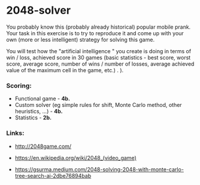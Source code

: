 # 2048-solver
You probably know this (probably already historical) popular mobile prank. Your task in this exercise is to try to reproduce it and come up with your own (more or less intelligent) strategy for solving this game.

You will test how the "artificial intelligence
" you create is doing in terms of win / loss, achieved score in 30 games (basic statistics - best score, worst score, average score, number of wins / number of losses, average achieved value of the maximum cell in the game, etc.) .
).

### Scoring:
* Functional game - **4b.**
* Custom solver (eg simple rules for shift, Monte Carlo method, other heuristics, ...) - **4b.**
* Statistics - **2b.**

### Links:

* http://2048game.com/

* https://en.wikipedia.org/wiki/2048_(video_game)

* https://gsurma.medium.com/2048-solving-2048-with-monte-carlo-tree-search-ai-2dbe76894bab
